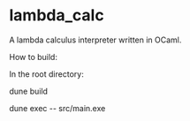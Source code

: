 # lambda_calc

A lambda calculus interpreter written in OCaml.

How to build:

In the root directory:

dune build

dune exec -- src/main.exe        
